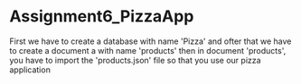 # Assignment6_PizzaApp

First we have to create a database with name 'Pizza' and ofter that we have to create a document a with name 'products'
then in document 'products', you have to import the 'products.json' file so that you use
our pizza application
